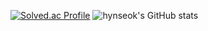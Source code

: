 [![Solved.ac Profile](http://mazassumnida.wtf/api/generate_badge?boj=hynseok)](https://solved.ac/hynseok)
![hynseok's GitHub stats](https://github-readme-stats.vercel.app/api?username=hynseok&show_icons=true&theme=dark) 

<!--
**hynseok/hynseok** is a ✨ _special_ ✨ repository because its `README.md` (this file) appears on your GitHub profile.

Here are some ideas to get you started:

- 🔭 I’m currently working on ...
- 🌱 I’m currently learning ...
- 👯 I’m looking to collaborate on ...
- 🤔 I’m looking for help with ...
- 💬 Ask me about ...
- 📫 How to reach me: ...
- 😄 Pronouns: ...
- ⚡ Fun fact: ...
-->
